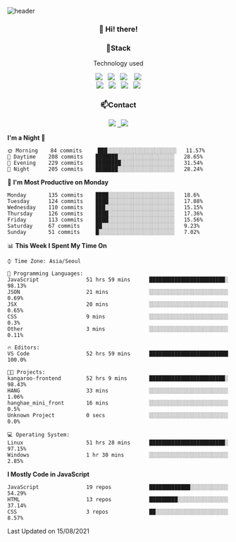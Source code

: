 ![header](https://capsule-render.vercel.app/api?type=waving&color=gradient&height=200&text=Che-ri&fontAlign=70&fontAlignY=40&animation=twinkling)

<h3 align="center">👋 Hi! there!</h3>

<h3 align="center">📌Stack</h3>
<p align="center">Technology used</p>
<div align="center"><img src="https://img.shields.io/badge/HTML5-e74c3c?style=flat-square&logo=HTML5&logoColor=white"></img> &nbsp <img src="https://img.shields.io/badge/CSS3-0A84FF?style=flat-square&logo=CSS3&logoColor=white"></img>  &nbsp <img src="https://img.shields.io/badge/SCSS-fd79a8?style=flat-square&logo=Sass&logoColor=white"/></a>&nbsp  &nbsp <img src="https://img.shields.io/badge/styled%2Dcomponents-DB7093?style=flat-square&logo=styled%2Dcomponents&logoColor=white"/></a>
<br><img src="https://img.shields.io/badge/JavaScript-FFCD11?style=flat-square&logo=JavaScript&logoColor=white"></img> &nbsp <img src="https://img.shields.io/badge/React-00BCF6?style=flat-square&logo=React&logoColor=white"></img> &nbsp <img src="https://img.shields.io/badge/Redux-764ABC?style=flat-square&logo=Redux&logoColor=white"/></a> &nbsp <img src="https://img.shields.io/badge/jQuery-3655FF?style=flat-square&logo=jQuery&logoColor=white"></img></div>

<h3 align="center">📫Contact</h3>
<div align="center"><a href="https://cheri.tistory.com/"><img src="https://img.shields.io/badge/Cheri-AD29B6?style=flat-square&logo=Tidal&logoColor=white"/></a> <a href="rnjs1135@gmail.com"> &nbsp <img src="https://img.shields.io/badge/Gmail-EA4335?style=flat-square&logo=Gmail&logoColor=white"/></a></div>

<!--START_SECTION:waka-->
**I'm a Night 🦉** 

```text
🌞 Morning    84 commits     ███░░░░░░░░░░░░░░░░░░░░░░   11.57% 
🌆 Daytime    208 commits    ███████░░░░░░░░░░░░░░░░░░   28.65% 
🌃 Evening    229 commits    ████████░░░░░░░░░░░░░░░░░   31.54% 
🌙 Night      205 commits    ███████░░░░░░░░░░░░░░░░░░   28.24%

```
📅 **I'm Most Productive on Monday** 

```text
Monday       135 commits    ████░░░░░░░░░░░░░░░░░░░░░   18.6% 
Tuesday      124 commits    ████░░░░░░░░░░░░░░░░░░░░░   17.08% 
Wednesday    110 commits    ███░░░░░░░░░░░░░░░░░░░░░░   15.15% 
Thursday     126 commits    ████░░░░░░░░░░░░░░░░░░░░░   17.36% 
Friday       113 commits    ████░░░░░░░░░░░░░░░░░░░░░   15.56% 
Saturday     67 commits     ██░░░░░░░░░░░░░░░░░░░░░░░   9.23% 
Sunday       51 commits     █░░░░░░░░░░░░░░░░░░░░░░░░   7.02%

```


📊 **This Week I Spent My Time On** 

```text
⌚︎ Time Zone: Asia/Seoul

💬 Programming Languages: 
JavaScript               51 hrs 59 mins      ████████████████████████░   98.13% 
JSON                     21 mins             ░░░░░░░░░░░░░░░░░░░░░░░░░   0.69% 
JSX                      20 mins             ░░░░░░░░░░░░░░░░░░░░░░░░░   0.65% 
CSS                      9 mins              ░░░░░░░░░░░░░░░░░░░░░░░░░   0.3% 
Other                    3 mins              ░░░░░░░░░░░░░░░░░░░░░░░░░   0.11%

🔥 Editors: 
VS Code                  52 hrs 59 mins      █████████████████████████   100.0%

🐱‍💻 Projects: 
kangaroo-frontend        52 hrs 9 mins       ████████████████████████░   98.43% 
HANG                     33 mins             ░░░░░░░░░░░░░░░░░░░░░░░░░   1.06% 
hanghae_mini_front       16 mins             ░░░░░░░░░░░░░░░░░░░░░░░░░   0.5% 
Unknown Project          0 secs              ░░░░░░░░░░░░░░░░░░░░░░░░░   0.0%

💻 Operating System: 
Linux                    51 hrs 28 mins      ████████████████████████░   97.15% 
Windows                  1 hr 30 mins        ░░░░░░░░░░░░░░░░░░░░░░░░░   2.85%

```

**I Mostly Code in JavaScript** 

```text
JavaScript               19 repos            █████████████░░░░░░░░░░░░   54.29% 
HTML                     13 repos            █████████░░░░░░░░░░░░░░░░   37.14% 
CSS                      3 repos             ██░░░░░░░░░░░░░░░░░░░░░░░   8.57%

```



 Last Updated on 15/08/2021
<!--END_SECTION:waka-->
